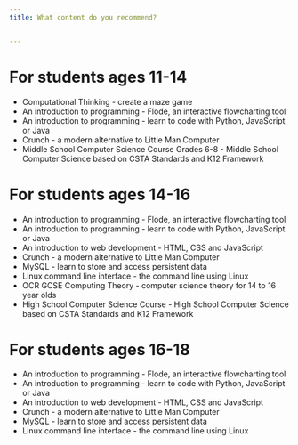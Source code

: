 ```yaml
---
title: What content do you recommend?


---
```


# For students ages 11-14
- Computational Thinking - create a maze game
- An introduction to programming -  Flode, an interactive flowcharting tool
- An introduction to programming -  learn to code with Python, JavaScript or Java
- Crunch - a modern alternative to Little Man Computer
- Middle School Computer Science Course Grades 6-8 - Middle School Computer Science based on CSTA Standards and K12 Framework


# For students ages 14-16
- An introduction to programming -  Flode, an interactive flowcharting tool
- An introduction to programming -  learn to code with Python, JavaScript or Java
- An introduction to web development -  HTML, CSS and JavaScript
- Crunch - a modern alternative to Little Man Computer
- MySQL - learn to store and access persistent data
- Linux command line interface - the command line using Linux
- OCR GCSE Computing Theory -  computer science theory for 14 to 16 year olds
- High School Computer Science Course - High School Computer Science based on CSTA Standards and K12 Framework


# For students ages 16-18
- An introduction to programming -  Flode, an interactive flowcharting tool
- An introduction to programming -  learn to code with Python, JavaScript or Java
- An introduction to web development -  HTML, CSS and JavaScript
- Crunch - a modern alternative to Little Man Computer
- MySQL - learn to store and access persistent data
- Linux command line interface - the command line using Linux